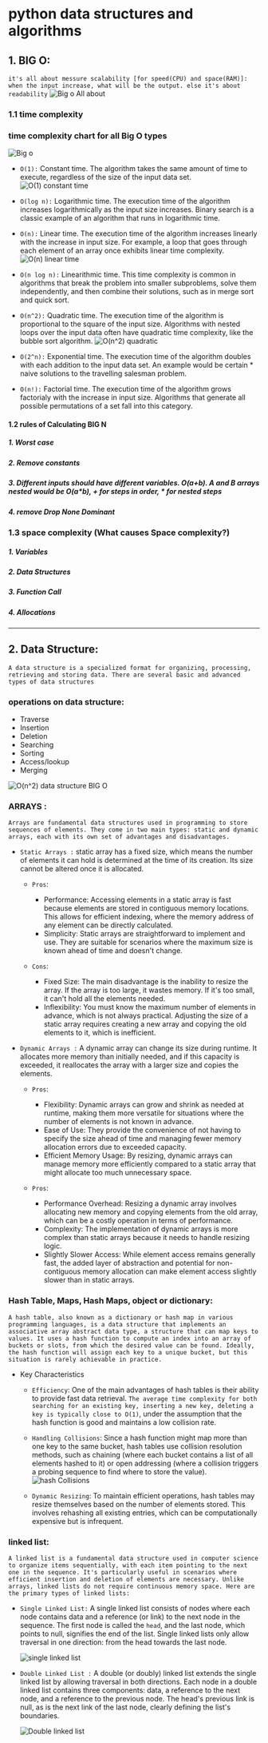 # python data structures and algorithms

## 1. BIG O:
  `it's all about messure scalability [for speed(CPU) and space(RAM)]: when the input increase, what will be the output. else it's about readability`
   ![Big o All about](./1-big_o/all_about.png)

### 1.1 time complexity
  ### time complexity chart for all Big O types  
  ![Big o](./1-big_o/1-big_o.jpeg)

  * `O(1):` Constant time. The algorithm takes the same amount of time to execute, regardless of the size of the input data set.
  ![O(1) constant time](./1-big_o/3-constant-o(1).png)

  * `O(log n):` Logarithmic time. The execution time of the algorithm increases logarithmically as the input size increases. Binary search is a classic example of an algorithm that runs in logarithmic time.

  * `O(n):` Linear time. The execution time of the algorithm increases linearly with the increase in input size. For example, a loop that goes through each element of an array once exhibits linear time complexity.
  ![O(n) linear time](./1-big_o/2-linear-o(n).png)
  
  * `O(n log n):` Linearithmic time. This time complexity is common in algorithms that break the problem into smaller subproblems, solve them independently, and then combine their solutions, such as in merge sort and quick sort.

  * `O(n^2):` Quadratic time. The execution time of the algorithm is proportional to the square of the input size. Algorithms with nested loops over the input data often have quadratic time complexity, like the bubble sort algorithm.
  ![O(n^2) quadratic](./1-big_o/4-quadratic.png)

  * `O(2^n):` Exponential time. The execution time of the algorithm doubles with each addition to the input data set. An example would be certain * naive solutions to the travelling salesman problem.

  * `O(n!):` Factorial time. The execution time of the algorithm grows factorialy with the increase in input size. Algorithms that generate all possible permutations of a set fall into this category.

#### 1.2 rules of Calculating BIG N
  ##### 1. Worst case 
  ##### 2. Remove constants 
  ##### 3. Different inputs should have different variables. O(a+b). A and B arrays nested would be O(a*b), + for steps in order, * for nested steps
  ##### 4. remove Drop None Dominant
  
### 1.3 space complexity (What causes Space complexity?)
  ##### 1. Variables
  ##### 2. Data Structures
  ##### 3. Function Call
  ##### 4. Allocations
______________________________________________________


## 2. Data Structure:
  `A data structure is a specialized format for organizing, processing, retrieving and storing data. There are several basic and advanced types of data structures`
  ### operations on data structure:
  * Traverse
  * Insertion
  * Deletion
  * Searching
  * Sorting
  * Access/lookup
  * Merging 

  ![O(n^2) data structure BIG O](./2-data_structure/operations_on_data_structure.png)

  ### ARRAYS :
  `Arrays are fundamental data structures used in programming to store sequences of elements. They come in two main types: static and dynamic arrays, each with its own set of advantages and disadvantages.`
  * `Static Arrays :`  static array has a fixed size, which means the number of elements it can hold is determined at the time of its creation. Its   size cannot be altered once it is allocated.
    *  `Pros`:
        * Performance: Accessing elements in a static array is fast because elements are stored in contiguous memory locations. This allows for efficient indexing, where the memory address of any element can be directly calculated.
        *  Simplicity: Static arrays are straightforward to implement and use. They are suitable for scenarios where the maximum size is known ahead of time and doesn't change.
    
    *  `Cons`:

        * Fixed Size: The main disadvantage is the inability to resize the array. If the array is too large, it wastes memory. If it's too small, it can't hold all the elements needed.
        *  Inflexibility: You must know the maximum number of elements in advance, which is not always practical. Adjusting the size of a static array requires creating a new array and copying the old elements to it, which is inefficient.

   * `Dynamic Arrays :`  A dynamic array can change its size during runtime. It allocates more memory than initially needed, and if  this capacity is exceeded, it reallocates the array with a larger size and copies the elements.
      
      *  `Pros`:
          * Flexibility: Dynamic arrays can grow and shrink as needed at runtime, making them more versatile for situations where the number of elements is not known in advance.
          * Ease of Use: They provide the convenience of not having to specify the size ahead of time and managing fewer memory allocation errors due to exceeded capacity.
          * Efficient Memory Usage: By resizing, dynamic arrays can manage memory more efficiently compared to a static array that might allocate too much unnecessary space.
      
      
      *  `Pros`:
          * Performance Overhead: Resizing a dynamic array involves allocating new memory and copying elements from the old array, which can be a costly operation in terms of performance.
          * Complexity: The implementation of dynamic arrays is more complex than static arrays because it needs to handle resizing logic.
          * Slightly Slower Access: While element access remains generally fast, the added layer of abstraction and potential for non-contiguous memory allocation can make element access slightly slower than in static arrays.
  
  ### Hash Table, Maps, Hash Maps, object or dictionary:
  `A hash table, also known as a dictionary or hash map in various programming languages, is a data structure that implements an associative array abstract data type, a structure that can map keys to values. It uses a hash function to compute an index into an array of buckets or slots, from which the desired value can be found. Ideally, the hash function will assign each key to a unique bucket, but this situation is rarely achievable in practice.`

  * Key Characteristics
    * `Efficiency`: One of the main advantages of hash tables is their ability to provide fast data retrieval. `The average time complexity for both searching for an existing key, inserting a new key, deleting a key is typically close to O(1)`, under the assumption that the hash function is good and maintains a low collision rate.


    * `Handling Collisions`: Since a hash function might map more than one key to the same bucket, hash tables use collision resolution methods, such as chaining (where each bucket contains a list of all elements hashed to it) or open addressing (where a collision triggers a probing sequence to find where to store the value).
      ![hash Collisions](./2-data_structure/2-hash_tables/hash_collision.png)

    * `Dynamic Resizing`: To maintain efficient operations, hash tables may resize themselves based on the number of elements stored. This involves rehashing all existing entries, which can be computationally expensive but is infrequent.
  
  ### linked list:
    
  `A linked list is a fundamental data structure used in computer science to organize items sequentially, with each item pointing to the next one in the sequence. It's particularly useful in scenarios where efficient insertion and deletion of elements are necessary. Unlike arrays, linked lists do not require continuous memory space. Here are the primary types of linked lists:`

  * `Single Linked List:` A single linked list consists of nodes where each node contains data and a reference (or link) to the next node in the sequence. The first node is called the `head`, and the last node, which points to null, signifies the end of the list. Single linked lists only allow traversal in one direction: from the head towards the last node.

    ![single linked list](./2-data_structure/3-linked_list/single_linked_list.png)

  * `Double Linked List :` A double (or doubly) linked list extends the single linked list by allowing traversal in both directions. Each node in a double linked list contains three components: data, a reference to the next node, and a reference to the previous node. The head's previous link is null, as is the next link of the last node, clearly defining the list's boundaries.
    
    ![Double linked list](./2-data_structure/3-linked_list/double_linked_list.png)
